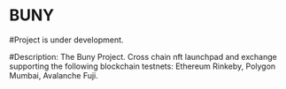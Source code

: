 # BUNY

#Project is under development. 


#Description: The Buny Project. Cross chain nft launchpad and exchange supporting the following blockchain testnets: Ethereum Rinkeby, Polygon Mumbai, Avalanche Fuji.




